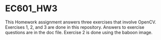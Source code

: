 # EC601_HW3
This Homework assignment answers three exercises that involve OpenCV.
Exercises 1, 2, and 3 are done in this repository.  Answers to exercise questions are in the doc file.
Exercise 2 is done using the baboon image.
